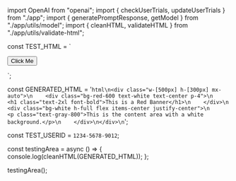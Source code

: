 import OpenAI from "openai";
import { checkUserTrials, updateUserTrials } from "./app";
import { generatePromptResponse, getModel } from "./app/utils/model";
import { cleanHTML, validateHTML } from "./app/utils/validate-html";

const TEST_HTML = ` <div class="bg-red-500 w-64 h-64 flex items-center justify-center rounded-lg shadow-lg">
    <button class="bg-white text-red-500 px-4 py-2 rounded-full font-semibold hover:bg-red-100">
      Click Me
    </button>
  </p> `;

const GENERATED_HTML =
  '```html\n<div class="w-[500px] h-[300px] mx-auto">\n    <div class="bg-red-600 text-white text-center p-4">\n        <h1 class="text-2xl font-bold">This is a Red Banner</h1>\n    </div>\n    <div class="bg-white h-full flex items-center justify-center">\n        <p class="text-gray-800">This is the content area with a white background.</p>\n    </div>\n</div>\n```';

const TEST_USERID = `1234-5678-9012`;

const testingArea = async () => {
  console.log(cleanHTML(GENERATED_HTML));
};

testingArea();
